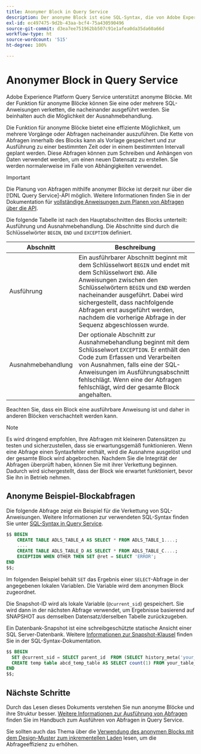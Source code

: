 ```yaml
---
title: Anonymer Block in Query Service
description: Der anonyme Block ist eine SQL-Syntax, die von Adobe Experience Platform Query Service unterstützt wird und mit der Abfragen effizient ausgeführt werden können.
exl-id: ec497475-9d2b-43aa-bcf4-75a430590496
source-git-commit: d3ea7ee751962bb507c91e1afea0da35da60a66d
workflow-type: ht
source-wordcount: '515'
ht-degree: 100%

---
```


# Anonymer Block in Query Service

Adobe Experience Platform Query Service unterstützt anonyme Blöcke. Mit der Funktion für anonyme Blöcke können Sie eine oder mehrere SQL-Anweisungen verketten, die nacheinander ausgeführt werden. Sie beinhalten auch die Möglichkeit der Ausnahmebehandlung.

Die Funktion für anonyme Blöcke bietet eine effiziente Möglichkeit, um mehrere Vorgänge oder Abfragen nacheinander auszuführen. Die Kette von Abfragen innerhalb des Blocks kann als Vorlage gespeichert und zur Ausführung zu einer bestimmten Zeit oder in einem bestimmten Intervall geplant werden. Diese Abfragen können zum Schreiben und Anhängen von Daten verwendet werden, um einen neuen Datensatz zu erstellen. Sie werden normalerweise im Falle von Abhängigkeiten verwendet.

>[!IMPORTANT]
>
>Die Planung von Abfragen mithilfe anonymer Blöcke ist derzeit nur über die [!DNL Query Service]-API möglich. Weitere Informationen finden Sie in der Dokumentation für [vollständige Anweisungen zum Planen von Abfragen über die API](../api/scheduled-queries.md).

Die folgende Tabelle ist nach den Hauptabschnitten des Blocks unterteilt: Ausführung und Ausnahmebehandlung. Die Abschnitte sind durch die Schlüsselwörter `BEGIN`, `END` und `EXCEPTION` definiert.

| Abschnitt | Beschreibung |
|---|---|
| Ausführung | Ein ausführbarer Abschnitt beginnt mit dem Schlüsselwort `BEGIN` und endet mit dem Schlüsselwort `END`. Alle Anweisungen zwischen den Schlüsselwörtern `BEGIN` und `END` werden nacheinander ausgeführt. Dabei wird sichergestellt, dass nachfolgende Abfragen erst ausgeführt werden, nachdem die vorherige Abfrage in der Sequenz abgeschlossen wurde. |
| Ausnahmebehandlung | Der optionale Abschnitt zur Ausnahmebehandlung beginnt mit dem Schlüsselwort `EXCEPTION`. Er enthält den Code zum Erfassen und Verarbeiten von Ausnahmen, falls eine der SQL-Anweisungen im Ausführungsabschnitt fehlschlägt. Wenn eine der Abfragen fehlschlägt, wird der gesamte Block angehalten. |

Beachten Sie, dass ein Block eine ausführbare Anweisung ist und daher in anderen Blöcken verschachtelt werden kann.

>[!NOTE]
>
> Es wird dringend empfohlen, Ihre Abfragen mit kleineren Datensätzen zu testen und sicherzustellen, dass sie erwartungsgemäß funktionieren. Wenn eine Abfrage einen Syntaxfehler enthält, wird die Ausnahme ausgelöst und der gesamte Block wird abgebrochen. Nachdem Sie die Integrität der Abfragen überprüft haben, können Sie mit ihrer Verkettung beginnen. Dadurch wird sichergestellt, dass der Block wie erwartet funktioniert, bevor Sie ihn in Betrieb nehmen.

## Anonyme Beispiel-Blockabfragen

Die folgende Abfrage zeigt ein Beispiel für die Verkettung von SQL-Anweisungen. Weitere Informationen zur verwendeten SQL-Syntax finden Sie unter [SQL-Syntax in Query Service](../sql/syntax.md).

```SQL
$$ BEGIN
    CREATE TABLE ADLS_TABLE_A AS SELECT * FROM ADLS_TABLE_1....;
    ....
    CREATE TABLE ADLS_TABLE_D AS SELECT * FROM ADLS_TABLE_C....; 
    EXCEPTION WHEN OTHER THEN SET @ret = SELECT 'ERROR';
END
$$;
```

Im folgenden Beispiel behält `SET` das Ergebnis einer `SELECT`-Abfrage in der angegebenen lokalen Variablen. Die Variable wird dem anonymen Block zugeordnet.

Die Snapshot-ID wird als lokale Variable (`@current_sid`) gespeichert. Sie wird dann in der nächsten Abfrage verwendet, um Ergebnisse basierend auf SNAPSHOT aus demselben Datensatz/derselben Tabelle zurückzugeben.

Ein Datenbank-Snapshot ist eine schreibgeschützte statische Ansicht einer SQL Server-Datenbank. Weitere [Informationen zur Snapshot-Klausel](../sql/syntax.md#SNAPSHOT-clause) finden Sie in der SQL-Syntax-Dokumentation.

```SQL
$$ BEGIN                                             
  SET @current_sid = SELECT parent_id  FROM (SELECT history_meta('your_table_name')) WHERE  is_current = true;
  CREATE temp table abcd_temp_table AS SELECT count(1) FROM your_table_name  SNAPSHOT SINCE @current_sid;                                                                                           
END
$$;
```

## Nächste Schritte

Durch das Lesen dieses Dokuments verstehen Sie nun anonyme Blöcke und ihre Struktur besser. [Weitere Informationen zur Ausführung von Abfragen](../best-practices/writing-queries.md) finden Sie im Handbuch zum Ausführen von Abfragen in Query Service.

Sie sollten auch das Thema über die [Verwendung des anonymen Blocks mit dem Design-Muster zum inkrementellen Laden](./incremental-load.md) lesen, um die Abfrageeffizienz zu erhöhen.

